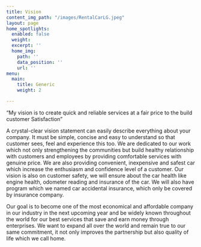 ```yaml
---
title: Vision
content_img_path: "/images/RentalCarLG.jpeg"
layout: page
home_spotlights:
  enabled: false
  weight: 
  excerpt: ''
  home_img:
    path: ''
    data_position: ''
    url: ''
menu:
  main:
    title: Generic
    weight: 2

---
```

“My vision is to create quick and reliable services at a fair price to the build customer Satisfaction”

A crystal-clear vision statement can easily describe everything about your company. It must be simple, concise and easy to understand so that customer sees, feel and experience this too. We are dedicated to our work which not only strengthening the communities but build healthy relationship with customers and employees by providing comfortable services with genuine price. We are also providing convenient, inexpensive and safest car which increase the enthusiasm and confidence level of a customer. Our vision is also on customer safety, we will ensure about the car health like engine health, odometer reading and insurance of the car. We will also have program which we named car accidental insurance, which only be covered by insurance company.

Our goal is to become one of the most economical and affordable company in our industry in the next upcoming year and be widely known throughout the world for our best services that save and earn money through enterprises. We want to expand all over the world and remain true to our same commitment, it not only improves the partnership but also quality of life which we call home.